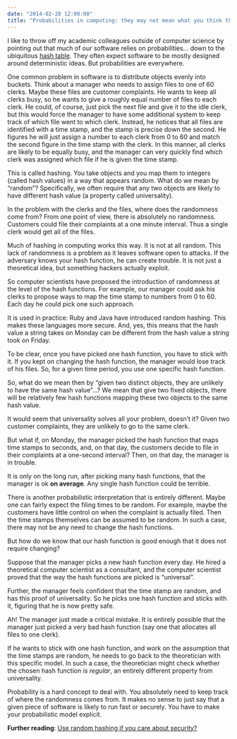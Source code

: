 ```yaml
---
date: "2014-02-28 12:00:00"
title: "Probabilities in computing: they may not mean what you think they mean"
---
```




I like to throw off my academic colleagues outside of computer science by pointing out that much of our software relies on probabilities&hellip; down to the ubiquitous [hash table](https://en.wikipedia.org/wiki/Hash_table). They often expect software to be mostly designed around deterministic ideas. But probabilities are everywhere.

One common problem in software is to distribute objects evenly into buckets. Think about a manager who needs to assign files to one of 60 clerks. Maybe these files are customer complaints. He wants to keep all clerks busy, so he wants to give a roughly equal number of files to each clerk. He could, of course, just pick the next file and give it to the idle clerk, but this would force the manager to have some additional system to keep track of which file went to which clerk. Instead, he notices that all files are identified with a time stamp, and the stamp is precise down the second. He figures he will just assign a number to each clerk from 0 to 60 and match the second figure in the time stamp with the clerk. In this manner, all clerks are likely to be equally busy, and the manager can very quickly find which clerk was assigned which file if he is given the time stamp.

This is called hashing. You take objects and you map them to integers (called hash values) in a way that appears random. What do we mean by &ldquo;random&rdquo;? Specifically, we often require that any two objects are likely to have different hash value (a property called universality).

In the problem with the clerks and the files, where does the randomness come from? From one point of view, there is absolutely no randomness. Customers could file their complaints at a one minute interval. Thus a single clerk would get all of the files.

Much of hashing in computing works this way. It is not at all random. This lack of randomness is a problem as it leaves software open to attacks. If the adversary knows your hash function, he can create trouble. It is not just a theoretical idea, but something hackers actually exploit.

So computer scientists have proposed the introduction of randomness at the level of the hash functions. For example, our manager could ask his clerks to propose ways to map the time stamp to numbers from 0 to 60. Each day he could pick one such approach.

It is used in practice: Ruby and Java have introduced random hashing. This makes these languages more secure. And, yes, this means that the hash value a string takes on Monday can be different from the hash value a string took on Friday.

To be clear, once you have picked one hash function, you have to stick with it. If you kept on changing the hash function, the manager would lose track of his files. So, for a given time period, you use one specific hash function.

So, what do we mean then by &ldquo;given two distinct objects, they are unlikely to have the same hash value&rdquo;&hellip;? We mean that give two fixed objects, there will be relatively few hash functions mapping these two objects to the same hash value.

It would seem that universality solves all your problem, doesn&rsquo;t it? Given two customer complaints, they are unlikely to go to the same clerk.

But what if, on Monday, the manager picked the hash function that maps time stamps to seconds, and, on that day, the customers decide to file in their complaints at a one-second interval? Then, on that day, the manager is in trouble.

It is only on the long run, after picking many hash functions, that the manager is ok __on average__. Any single hash function could be terrible.

There is another probabilistic interpretation that is entirely different. Maybe one can fairly expect the filing times to be random. For example, maybe the customers have little control on when the complaint is actually filed. Then the time stamps themselves can be assumed to be random. In such a case, there may not be any need to change the hash functions.

But how do we know that our hash function is good enough that it does not require changing?

Suppose that the manager picks a new hash function every day. He hired a theoretical computer scientist as a consultant, and the computer scientist proved that the way the hash functions are picked is &ldquo;universal&rdquo;.

Further, the manager feels confident that the time stamp are random, and has this proof of universality. So he picks one hash function and sticks with it, figuring that he is now pretty safe.

Ah! The manager just made a critical mistake. It is entirely possible that the manager just picked a very bad hash function (say one that allocates all files to one clerk).

If he wants to stick with one hash function, and work on the assumption that the time stamps are random, he needs to go back to the theoretician with this specific model. In such a case, the theoretician might check whether the chosen hash function is <em>regular</em>, an entirely different property from universality.

Probability is a hard concept to deal with. You absolutely need to keep track of where the randomness comes from. It makes no sense to just say that a given piece of software is likely to run fast or securely. You have to make your probabilistic model explicit.

__Further reading__: [Use random hashing if you care about security?](/lemire/blog/2012/01/17/use-random-hashing-if-you-care-about-security/)

